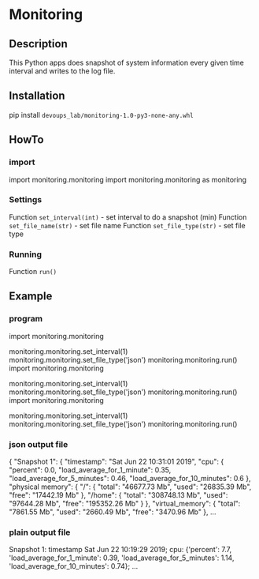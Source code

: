 # Monitoring

## Description

This Python apps does snapshot of system information every given time interval and  writes to the log file.

## Installation

pip install `devoups_lab/monitoring-1.0-py3-none-any.whl`

## HowTo

### import

import monitoring.monitoring
import monitoring.monitoring as monitoring

### Settings
Function `set_interval(int)` - set interval to do a snapshot (min)
Function `set_file_name(str)` - set file name
Function `set_file_type(str)` - set file type

### Running

Function `run()`

## Example

### program

import monitoring.monitoring

monitoring.monitoring.set_interval(1)
monitoring.monitoring.set_file_type('json')
monitoring.monitoring.run()
import monitoring.monitoring

monitoring.monitoring.set_interval(1)
monitoring.monitoring.set_file_type('json')
monitoring.monitoring.run()
import monitoring.monitoring

monitoring.monitoring.set_interval(1)
monitoring.monitoring.set_file_type('json')
monitoring.monitoring.run()

### json output file

{
    "Snapshot 1": {
        "timestamp": "Sat Jun 22 10:31:01 2019",
        "cpu": {
            "percent": 0.0,
            "load_average_for_1_minute": 0.35,
            "load_average_for_5_minutes": 0.46,
            "load_average_for_10_minutes": 0.6
        },
        "physical memory": {
            "/": {
                "total": "46677.73 Mb",
                "used": "26835.39 Mb",
                "free": "17442.19 Mb"
            },
            "/home": {
                "total": "308748.13 Mb",
                "used": "97644.28 Mb",
                "free": "195352.26 Mb"
            }
        },
        "virtual_memory": {
            "total": "7861.55 Mb",
            "used": "2660.49 Mb",
            "free": "3470.96 Mb"
        },
...

### plain output file

Snapshot 1:
timestamp Sat Jun 22 10:19:29 2019;
cpu: {'percent': 7.7, 'load_average_for_1_minute': 0.39, 'load_average_for_5_minutes': 1.14, 'load_average_for_10_minutes': 0.74};
...
